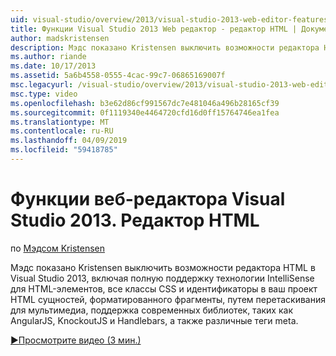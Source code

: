 ```yaml
---
uid: visual-studio/overview/2013/visual-studio-2013-web-editor-features-html-editor
title: Функции Visual Studio 2013 Web редактор - редактор HTML | Документация Майкрософт
author: madskristensen
description: Мэдс показано Kristensen выключить возможности редактора HTML в Visual Studio 2013, включая полную поддержку технологии IntelliSense для HTML-элементов, все классы CSS и идентификаторы в проекте...
ms.author: riande
ms.date: 10/17/2013
ms.assetid: 5a6b4558-0555-4cac-99c7-06865169007f
msc.legacyurl: /visual-studio/overview/2013/visual-studio-2013-web-editor-features-html-editor
msc.type: video
ms.openlocfilehash: b3e62d86cf991567dc7e481046a496b28165cf39
ms.sourcegitcommit: 0f1119340e4464720cfd16d0ff15764746ea1fea
ms.translationtype: MT
ms.contentlocale: ru-RU
ms.lasthandoff: 04/09/2019
ms.locfileid: "59418785"
---
```

# <a name="visual-studio-2013-web-editor-features---html-editor"></a>Функции веб-редактора Visual Studio 2013. Редактор HTML

по [Мэдсом Kristensen](https://github.com/madskristensen)

Мэдс показано Kristensen выключить возможности редактора HTML в Visual Studio 2013, включая полную поддержку технологии IntelliSense для HTML-элементов, все классы CSS и идентификаторы в ваш проект HTML сущностей, форматированного фрагменты, путем перетаскивания для мультимедиа, поддержка современных библиотек, таких как AngularJS, KnockoutJS и Handlebars, а также различные теги meta.

[&#9654;Просмотрите видео (3 мин.)](https://channel9.msdn.com/Blogs/ASP-NET-Site-Videos/visual-studio-2013-web-editor-features-html-editor)
